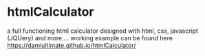 # htmlCalculator
a full  functioning html calculator designed with html, css, javascript (JQUery) and more....
working example can be found here https://damiultimate.github.io/htmlCalculator/
